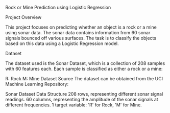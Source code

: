 Rock or Mine Prediction using Logistic Regression

Project Overview

This project focuses on predicting whether an object is a rock or a mine using sonar data. The sonar data contains information from 60 sonar signals bounced off various surfaces. The task is to classify the objects based on this data using a Logistic Regression model.

Dataset

The dataset used is the Sonar Dataset, which is a collection of 208 samples with 60 features each. Each sample is classified as either a rock or a mine:

R: Rock
M: Mine
Dataset Source
The dataset can be obtained from the UCI Machine Learning Repository:

Sonar Dataset
Data Structure
208 rows, representing different sonar signal readings.
60 columns, representing the amplitude of the sonar signals at different frequencies.
1 target variable: 'R' for Rock, 'M' for Mine.
